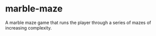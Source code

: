 # marble-maze
A marble maze game that runs the player through a series of mazes of increasing complexity. 
